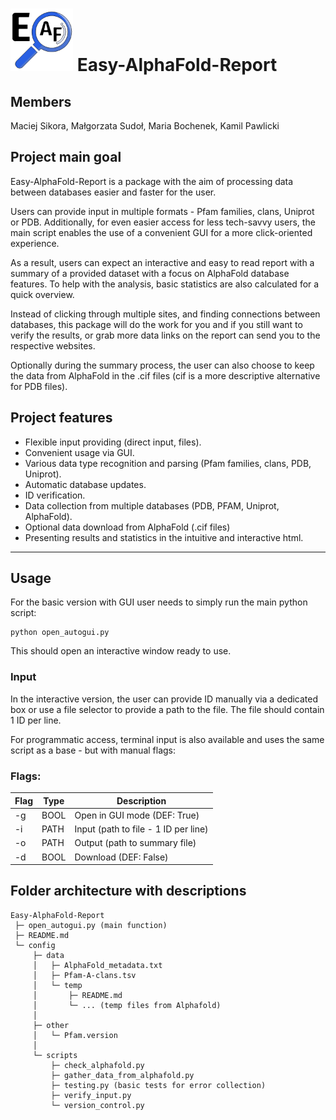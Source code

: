 <h1><img src="./config/other/eaf_icon.png" width="100" height="100"> Easy-AlphaFold-Report  </h1>

## Members
Maciej Sikora, Małgorzata Sudoł, Maria Bochenek, Kamil Pawlicki 

## Project main goal
Easy-AlphaFold-Report is a package with the aim of processing
data between databases easier and faster for the user.

Users can provide input in multiple formats - Pfam families, clans, Uniprot or PDB.
Additionally, for even easier access for less tech-savvy users, the main script
enables the use of a convenient GUI for a more click-oriented experience.

As a result, users can expect an interactive and easy to read report
with a summary of a provided dataset with a focus on AlphaFold database features.
To help with the analysis, basic statistics are also calculated for a quick overview.


Instead of clicking through multiple sites, and finding connections between
databases, this package will do the work for you and if you still want to verify
the results, or grab more data links on the report can send you to the respective
websites.

Optionally during the summary process, the user can also choose to keep
the data from AlphaFold in the .cif files (cif is a more descriptive alternative
for PDB files).

## Project features
- Flexible input providing (direct input, files).
- Convenient usage via GUI.
- Various data type recognition and parsing (Pfam families, clans, PDB, Uniprot).
- Automatic database updates.
- ID verification.
- Data collection from multiple databases (PDB, PFAM, Uniprot, AlphaFold).
- Optional data download from AlphaFold (.cif files)
- Presenting results and statistics in the intuitive and interactive html.

----------------------------------

## Usage

For the basic version with GUI user needs to simply run the main python script:
```
python open_autogui.py
```
This should open an interactive window ready to use.

### Input

In the interactive version, the user can provide ID manually
via a dedicated box or use a file selector to provide a path to the file.
The file should contain 1 ID per line.

For programmatic access, terminal input is also available and uses
the same script as a base - but with manual flags:


### Flags:

| Flag | Type  | Description                          |
|------|-------|--------------------------------------|
| -g   | BOOL  | Open in GUI mode (DEF: True)         |
| -i   | PATH  | Input (path to file - 1 ID per line) |
| -o   | PATH  | Output (path to summary file)        | 
| -d   | BOOL  | Download (DEF: False)                |





## Folder architecture with descriptions
```
Easy-AlphaFold-Report    
 ├─ open_autogui.py (main function)    
 ├─ README.md    
 └─ config     
     ├─ data
     │   ├─ AlphaFold_metadata.txt
     │   ├─ Pfam-A-clans.tsv
     │   └─ temp
     │       ├─ README.md
     │       └─ ... (temp files from Alphafold)
     │
     ├─ other
     │   └─ Pfam.version
     │
     └─ scripts
         ├─ check_alphafold.py
         ├─ gather_data_from_alphafold.py
         ├─ testing.py (basic tests for error collection)
         ├─ verify_input.py
         └─ version_control.py
```
